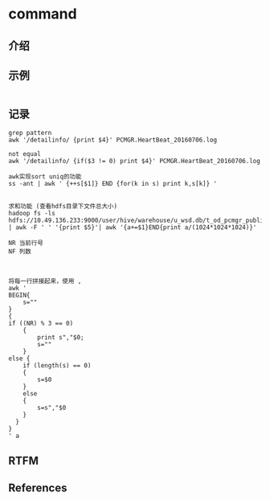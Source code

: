 
# command 

## 介绍


## 示例

```text

```

## 记录

    grep pattern
    awk '/detailinfo/ {print $4}' PCMGR.HeartBeat_20160706.log

    not equal
    awk '/detailinfo/ {if($3 != 0) print $4}' PCMGR.HeartBeat_20160706.log

    awk实现sort uniq的功能
    ss -ant | awk ' {++s[$1]} END {for(k in s) print k,s[k]} '


    求和功能 (查看hdfs目录下文件总大小)
    hadoop fs -ls hdfs://10.49.136.233:9000/user/hive/warehouse/u_wsd.db/t_od_pcmgr_publicdns_response/ds=2017081110 | awk -F ' ' '{print $5}'| awk '{a+=$1}END{print a/(1024*1024*1024)}'

    NR 当前行号
    NF 列数



    将每一行拼接起来，使用 , 
    awk '
    BEGIN{
        s=""
    }
    {
    if ((NR) % 3 == 0)
        {
            print s","$0;
            s=""
        }
    else {
        if (length(s) == 0)
        {
            s=$0
        }
        else
        {
            s=s","$0
        }
      }
    }
    ' a

## RTFM



## References

